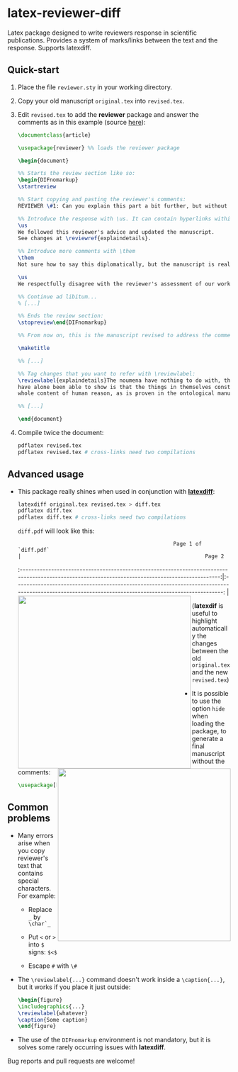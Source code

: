latex-reviewer-diff
===================

Latex package designed to write reviewers response in scientific publications. Provides a system of marks/links between the text and the response. Supports latexdiff.

## Quick-start

1. Place the file `reviewer.sty` in your working directory.

2. Copy your old manuscript `original.tex` into `revised.tex`.

3. Edit `revised.tex` to add the **reviewer** package and answer the comments as in this example (source [here](https://github.com/jealie/latex-reviewer-diff/tree/master/examples)):

   ```latex
   \documentclass{article}
   
   \usepackage{reviewer} %% loads the reviewer package
   
   \begin{document}
   
   %% Starts the review section like so:
   \begin{DIFnomarkup}
   \startreview 
   
   %% Start copying and pasting the reviewer's comments:
   REVIEWER \#1: Can you explain this part a bit further, but without going into detail.
   
   %% Introduce the response with \us. It can contain hyperlinks within the text with \revieweref
   \us
   We followed this reviewer's advice and updated the manuscript.
   See changes at \reviewref{explaindetails}.
   
   %% Introduce more comments with \them
   \them
   Not sure how to say this diplomatically, but the manuscript is really dull.
   
   \us
   We respectfully disagree with the reviewer's assessment of our work. Nonetheless...
   
   %% Continue ad libitum...
   % [...]
   
   %% Ends the review section:
   \stopreview\end{DIFnomarkup}
   
   %% From now on, this is the manuscript revised to address the comments:
   
   \maketitle
   
   %% [...]
   
   %% Tag changes that you want to refer with \reviewlabel:
   \reviewlabel{explaindetails}The noumena have nothing to do with, thus, the Antinomies. What we
   have alone been able to show is that the things in themselves constitute the
   whole content of human reason, as is proven in the ontological manuals.
   
   %% [...]
   
   \end{document}
   ```

4. Compile twice the document:

   ```bash
   pdflatex revised.tex
   pdflatex revised.tex # cross-links need two compilations
   ```


## Advanced usage

+ This package really shines when used in conjunction with [**latexdiff**](https://www.ctan.org/pkg/latexdiff?lang=en):

  ```bash
  latexdiff original.tex revised.tex > diff.tex
  pdflatex diff.tex
  pdflatex diff.tex # cross-links need two compilations
  ```

  `diff.pdf` will look like this:

                                                       Page 1 of `diff.pdf`                                                                         |                                                          Page 2                                                                                     
  :------------------------------------------------------------------------------------------------------------------------------------------------:|:---------------------------------------------------------------------------------------------------------------------------------------------------:
  <a href="url"><img src="https://raw.githubusercontent.com/jealie/latex-reviewer-diff/master/examples/diff_1.png" align="left" width="390px" ></a> | <a href="url"><img src="https://raw.githubusercontent.com/jealie/latex-reviewer-diff/master/examples/diff_2.png" align="right" width="390px" ></a>
  
  (**latexdif** is useful to highlight automatically the changes between the old `original.tex` and the new `revised.tex`)

+ It is possible to use the option `hide` when loading the package, to generate a final manuscript without the comments:

  ```latex
  \usepackage[hide]{reviewer}
  ```


## Common problems

+ Many errors arise when you copy reviewer's text that contains special characters. For example:

  * Replace `_` by `` \char`_ ``

  * Put `<` or `>` into `$` signs: `$<$`

  * Escape `#` with `\#`

+ The `\reviewlabel{...}` command doesn't work inside a `\caption{...}`, but it works if you place it just outside:

  ```latex
  \begin{figure}
  \includegraphics{...}
  \reviewlabel{whatever}
  \caption{Some caption}
  \end{figure}
  ```

+ The use of the `DIFnomarkup` environment is not mandatory, but it is solves some rarely occurring issues with **latexdiff**.

Bug reports and pull requests are welcome!
